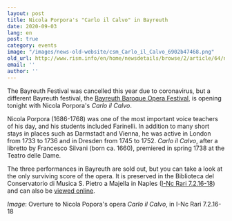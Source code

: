 ```yaml
---
layout: post
title: Nicola Porpora's "Carlo il Calvo" in Bayreuth
date: 2020-09-03
lang: en
post: true
category: events
image: "/images/news-old-website/csm_Carlo_il_Calvo_6902b47468.png"
old_url: http://www.rism.info/en/home/newsdetails/browse/2/article/64/nicola-porporas-carlo-il-calvo-in-bayreuth.html
email: ''
author: ''
---
```


The Bayreuth Festival was cancelled this year due to coronavirus, but a different Bayreuth festival, the [Bayreuth Baroque Opera Festival](https://www.bayreuthbaroque.de/), is opening tonight with Nicola Porpora's _Carlo il Calvo_.   
  
Nicola Porpora (1686-1768) was one of the most important voice teachers of his day, and his students included Farinelli. In addition to many short stays in places such as Darmstadt and Vienna, he was active in London from 1733 to 1736 and in Dresden from 1745 to 1752. _Carlo il Calvo_, after a libretto by Francesco Silvani (born ca. 1660), premiered in spring 1738 at the Teatro delle Dame.   
  
The three performances in Bayreuth are sold out, but you can take a look at the only surviving score of the opera. It is preserved in the Biblioteca del Conservatorio di Musica S. Pietro a Majella in Naples ([I-Nc Rari 7.2.16-18](https://opac.rism.info/search?id=850008987&View=rism&Language=en)) and can also be [viewed online](http://www.internetculturale.it/jmms/iccuviewer/iccu.jsp?teca=MagTeca+-+ICCU&id=oai:www.internetculturale.sbn.it/Teca:20:NT0000:IT%5C%5CICCU%5C%5CMSM%5C%5C0161656).&nbsp;

_Image_: Overture to Nicola Popora's opera _Carlo il Calvo_, in I-Nc Rari 7.2.16-18

&nbsp;